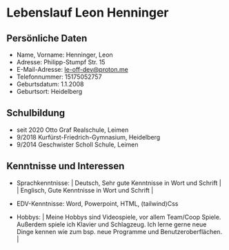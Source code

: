 # Lebenslauf Leon Henninger

## Persönliche Daten

* Name, Vorname:    Henninger, Leon
* Adresse:          Philipp-Stumpf Str. 15
* E-Mail-Adresse:   le-off-dev@proton.me
* Telefonnummer:    15175052757
* Geburtsdatum:     1.1.2008
* Geburtsort:       Heidelberg

## Schulbildung

* seit 2020         Otto Graf Realschule, Leimen
* 9/2018            Kurfürst-Friedrich-Gymnasium, Heidelberg
* 9/2014            Geschwister Scholl Schule, Leimen

## Kenntnisse und Interessen

* Sprachkenntnisse: |  Deutsch, Sehr gute Kenntnisse in Wort und Schrift  |
                    |  Englisch, Gute Kenntnisse in Wort und Schrift  |
                    
* EDV-Kenntnisse:   Word, Powerpoint, HTML, (tailwind)Css

* Hobbys:        |  Meine Hobbys sind Videospiele, vor allem Team/Coop Spiele. Außerdem spiele ich Klavier und Schlagzeug. Ich lerne gerne neue Dinge kennen wie zum bsp.                     neue Programme und Benutzeroberflächen.  |
